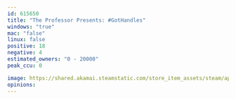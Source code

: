 ```yaml
---
id: 615650
title: "The Professor Presents: #GotHandles"
windows: "true"
mac: "false"
linux: false
positive: 18
negative: 4
estimated_owners: "0 - 20000"
peak_ccu: 0

image: https://shared.akamai.steamstatic.com/store_item_assets/steam/apps/615650/header.jpg?t=1508791680
opinions:
---
```

